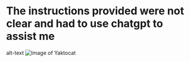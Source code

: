 # The instructions provided were not clear and had to use chatgpt to assist me 
alt-text ![Image of Yaktocat](https://octodex.github.com/images/yaktocat.png)
